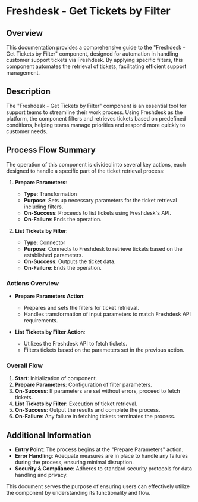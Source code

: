 # Freshdesk - Get Tickets by Filter

## Overview
This documentation provides a comprehensive guide to the "Freshdesk - Get Tickets by Filter" component, designed for automation in handling customer support tickets via Freshdesk. By applying specific filters, this component automates the retrieval of tickets, facilitating efficient support management.

## Description
The "Freshdesk - Get Tickets by Filter" component is an essential tool for support teams to streamline their work process. Using Freshdesk as the platform, the component filters and retrieves tickets based on predefined conditions, helping teams manage priorities and respond more quickly to customer needs.

## Process Flow Summary
The operation of this component is divided into several key actions, each designed to handle a specific part of the ticket retrieval process:

1. **Prepare Parameters**:
   - **Type**: Transformation
   - **Purpose**: Sets up necessary parameters for the ticket retrieval including filters.
   - **On-Success**: Proceeds to list tickets using Freshdesk's API.
   - **On-Failure**: Ends the operation.

2. **List Tickets by Filter**:
   - **Type**: Connector
   - **Purpose**: Connects to Freshdesk to retrieve tickets based on the established parameters.
   - **On-Success**: Outputs the ticket data.
   - **On-Failure**: Ends the operation.

### Actions Overview
- **Prepare Parameters Action**:
  - Prepares and sets the filters for ticket retrieval.
  - Handles transformation of input parameters to match Freshdesk API requirements.
  
- **List Tickets by Filter Action**:
  - Utilizes the Freshdesk API to fetch tickets.
  - Filters tickets based on the parameters set in the previous action.

### Overall Flow
1. **Start**: Initialization of component.
2. **Prepare Parameters**: Configuration of filter parameters.
3. **On-Success**: If parameters are set without errors, proceed to fetch tickets.
4. **List Tickets by Filter**: Execution of ticket retrieval.
5. **On-Success**: Output the results and complete the process.
6. **On-Failure**: Any failure in fetching tickets terminates the process.

## Additional Information
- **Entry Point**: The process begins at the "Prepare Parameters" action.
- **Error Handling**: Adequate measures are in place to handle any failures during the process, ensuring minimal disruption.
- **Security & Compliance**: Adheres to standard security protocols for data handling and privacy.

This document serves the purpose of ensuring users can effectively utilize the component by understanding its functionality and flow.

